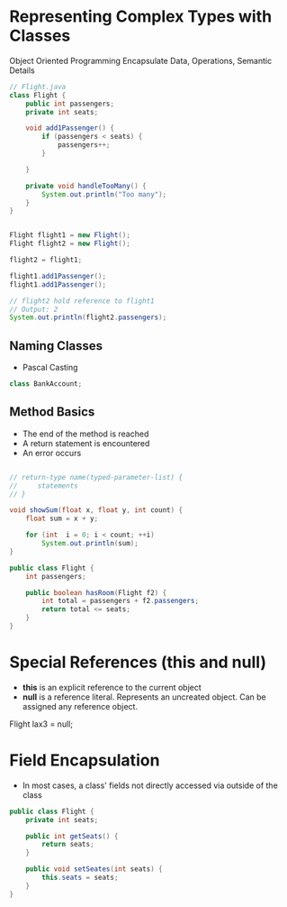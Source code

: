 # Representing Complex Types with Classes

Object Oriented Programming
Encapsulate Data, Operations, Semantic Details

```Java
// Flight.java
class Flight {
    public int passengers;
    private int seats;

    void add1Passenger() {
        if (passengers < seats) {
            passengers++;
        }

    }

    private void handleTooMany() {
        System.out.println("Too many");
    }
}


Flight flight1 = new Flight();
Flight flight2 = new Flight();

flight2 = flight1;

flight1.add1Passenger();
flight1.add1Passenger();

// flight2 hold reference to flight1
// Output: 2
System.out.println(flight2.passengers);
```

## Naming Classes
* Pascal Casting

```Java
class BankAccount;
```

## Method Basics

* The end of the method is reached
* A return statement is encountered
* An error occurs

```Java

// return-type name(typed-parameter-list) {
//     statements
// }

void showSum(float x, float y, int count) {
    float sum = x + y;

    for (int  i = 0; i < count; ++i)
        System.out.println(sum);
}

public class Flight {
    int passengers;

    public boolean hasRoom(Flight f2) {
        int total = passengers + f2.passengers;
        return total <= seats;
    }
}
```

# Special References (this and null)

* **this** is an explicit reference to the current object
* **null** is a reference literal. Represents an uncreated object. Can be assigned any reference object.

Flight lax3 = null;

# Field Encapsulation
* In most cases, a class' fields not directly accessed via outside of the class

```Java
public class Flight {
    private int seats;

    public int getSeats() {
        return seats;
    }

    public void setSeates(int seats) {
        this.seats = seats;
    }
}
```

